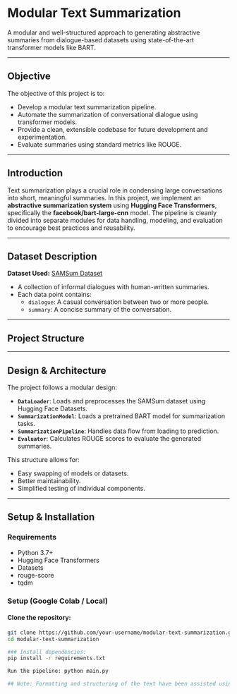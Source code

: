 # Modular Text Summarization

A modular and well-structured approach to generating abstractive summaries from dialogue-based datasets using state-of-the-art transformer models like BART.

---

## Objective

The objective of this project is to:

- Develop a modular text summarization pipeline.
- Automate the summarization of conversational dialogue using transformer models.
- Provide a clean, extensible codebase for future development and experimentation.
- Evaluate summaries using standard metrics like ROUGE.

---

## Introduction

Text summarization plays a crucial role in condensing large conversations into short, meaningful summaries. In this project, we implement an **abstractive summarization system** using **Hugging Face Transformers**, specifically the **facebook/bart-large-cnn** model. The pipeline is cleanly divided into separate modules for data handling, modeling, and evaluation to encourage best practices and reusability.

---

##  Dataset Description

**Dataset Used:** [SAMSum Dataset](https://huggingface.co/datasets/samsum)

- A collection of informal dialogues with human-written summaries.
- Each data point contains:
  - `dialogue`: A casual conversation between two or more people.
  - `summary`: A concise summary of the conversation.

---

## Project Structure


---

## Design & Architecture

The project follows a modular design:

- **`DataLoader`**: Loads and preprocesses the SAMSum dataset using Hugging Face Datasets.
- **`SummarizationModel`**: Loads a pretrained BART model for summarization tasks.
- **`SummarizationPipeline`**: Handles data flow from loading to prediction.
- **`Evaluator`**: Calculates ROUGE scores to evaluate the generated summaries.

This structure allows for:
- Easy swapping of models or datasets.
- Better maintainability.
- Simplified testing of individual components.

---

## Setup & Installation

### Requirements

- Python 3.7+
- Hugging Face Transformers
- Datasets
- rouge-score
- tqdm

### Setup (Google Colab / Local)

#### Clone the repository:
```bash
git clone https://github.com/your-username/modular-text-summarization.git
cd modular-text-summarization

### Install dependencies:
pip install -r requirements.txt

Run the pipeline: python main.py

## Note: Formatting and structuring of the text have been assisted using GPT for clarity and consistency.


